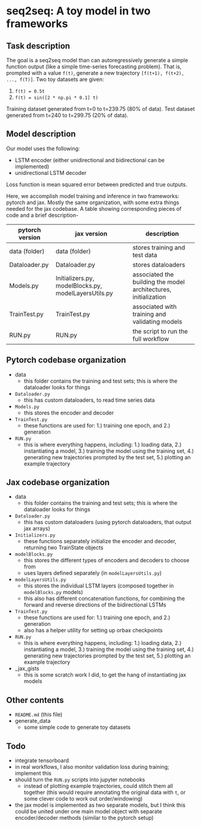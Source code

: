 # seq2seq: A toy model in two frameworks

## Task description
The goal is a seq2seq model than can autoregressively generate a simple function output (like a simple time-series forecasting problem). That is, prompted with a value ```f(t)```, generate a new trajectory ```[f(t+1), f(t+2), ..., f(T)]```. Two toy datasets are given: 

1.  ```f(t) = 0.5t```
2.  ```f(t) = sin([2 * np.pi * 0.1] t)```

Training dataset generated from t=0 to t=239.75 (80% of data). Test dataset generated from t=240 to t=299.75 (20% of data).

## Model description

Our model uses the following: 
- LSTM encoder (either unidirectional and bidirectional can be implemented)
- unidirectional LSTM decoder

Loss function is mean squared error between predicted and true outputs.

Here, we accomplish model training and inference in two frameworks: pytorch and jax. Mostly the same organization, with some extra things needed for the jax codebase. A table showing corresponding pieces of code and a brief description-

| pytorch version | jax version                                          | description                                                     |
|-----------------|------------------------------------------------------|-----------------------------------------------------------------|
| data (folder)   | data (folder)                                        | stores training and test data                                   |
| Dataloader.py   | Dataloader.py                                        | stores dataloaders                                              |
| Models.py       | Initializers.py, modelBlocks.py, modelLayersUtils.py | associated the building the model architectures, initialization |
| TrainTest.py    | TrainTest.py                                         | associated with training and validating models                  |
| RUN.py          | RUN.py                                               | the script to run the full workflow                             |


## Pytorch codebase organization
- data
  - this folder contains the training and test sets; this is where the dataloader looks for things
- ```Dataloader.py```
  - this has custom dataloaders, to read time series data
- ```Models.py``` 
  - this stores the encoder and decoder
- ```TrainTest.py```
  - these functions are used for: 1.) training one epoch, and 2.) generation
- ```RUN.py```
  - this is where everything happens, including: 1.) loading data, 2.) instantiating a model, 3.) training the model using the training set, 4.) generating new trajectories prompted by the test set, 5.) plotting an example trajectory

## Jax codebase organization
- data
  - this folder contains the training and test sets; this is where the dataloader looks for things
- ```Dataloader.py```
  - this has custom dataloaders (using pytorch dataloaders, that output jax arrays)
- ```Initializers.py```
  - these functions separately initialize the encoder and decoder, returning two TrainState objects
- ```modelBlocks.py```
  - this stores the different types of encoders and decoders to choose from
  - uses layers defined separately (in ```modelLayersUtils.py```)
- ```modelLayersUtils.py```
  - this stores the individual LSTM layers (composed together in ```modelBlocks.py``` models)
  - this also has different concatenation functions, for combining the forward and reverse directions of the bidirectional LSTMs
- ```TrainTest.py```
  - these functions are used for: 1.) training one epoch, and 2.) generation
  - also has a helper utility for setting up orbax checkpoints
- ```RUN.py```
  - this is where everything happens, including: 1.) loading data, 2.) instantiating a model, 3.) training the model using the training set, 4.) generating new trajectories prompted by the test set, 5.) plotting an example trajectory
- _jax_gists
  - this is some scratch work I did, to get the hang of instantiating jax models

## Other contents
- ```README.md``` (this file)
- generate_data
  - some simple code to generate toy datasets


## Todo
- integrate tensorboard
- in real workflows, I also monitor validation loss during training; implement this
- should turn the ```RUN.py``` scripts into jupyter notebooks
  - instead of plotting example trajectories, could stitch them all together (this would require annotating the original data with ```t```, or some clever code to work out order/windowing)
- the jax model is implemented as two separate models, but I think this could be united under one main model object with separate encoder/decoder methods (similar to the pytorch setup)


